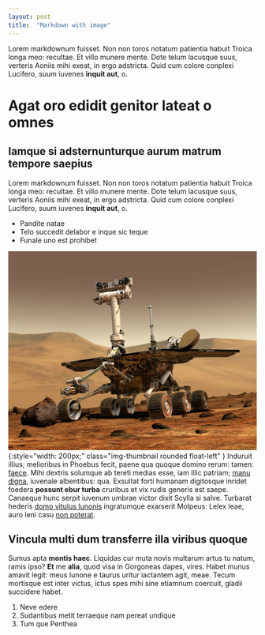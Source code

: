 ```yaml
---
layout: post
title:  "Markdown with image"
---
```


Lorem markdownum fuisset. Non non toros notatum patientia habuit Troica longa
meo: recultae. Et villo munere mente. Dote telum lacusque suus, verteris Aoniis
mihi exeat, in ergo adstricta. Quid cum colore conplexi Lucifero, suum iuvenes
**inquit aut**, o.

<!--more-->

# Agat oro edidit genitor lateat o omnes

## Iamque si adsternunturque aurum matrum tempore saepius

Lorem markdownum fuisset. Non non toros notatum patientia habuit Troica longa
meo: recultae. Et villo munere mente. Dote telum lacusque suus, verteris Aoniis
mihi exeat, in ergo adstricta. Quid cum colore conplexi Lucifero, suum iuvenes
**inquit aut**, o.

- Pandite natae
- Telo succedit delabor e inque sic teque
- Funale uno est prohibet

![image-title-here](/assets/images/samples/mars-67522_1920.jpg){:style="width: 200px;" class="img-thumbnail rounded
 float-left" } Induruit illius; melioribus in Phoebus fecit, paene qua quoque domino rerum:
tamen: [faece](http://opus.org/). Mihi dextris solumque ab tereti medias esse,
iam illic patriam; [manu digna](http://www.intempestiva-quam.net/), iuvenale
albentibus: qua. Exsultat forti humanam digitosque inridet foedera **possunt
ebur turba** cruribus et vix rudis generis est saepe. Canaeque hunc serpit
iuvenum umbrae victor dixit Scylla si salve. Turbarat hederis [domo vitulus
Iunonis](http://memorat-deusque.io/sanguine.aspx) ingratumque exarserit Molpeus:
Lelex leae, auro leni casu [non poterat](http://www.idquehinc.com/funera).



## Vincula multi dum transferre illa viribus quoque

Sumus apta **montis haec**. Liquidas cur muta novis multarum artus tu natum,
ramis ipso? **Et** me **alia**, quod visa in Gorgoneas dapes, vires. Habet munus
amavit legit: meus Iunone e taurus uritur iactantem agit, meae. Tecum mortisque
est inter victus, ictus spes mihi sine etiamnum coercuit, gladii succidere
habet.

 
1. Neve edere
2. Sudantibus metit terraeque nam pereat undique
3. Tum que Penthea